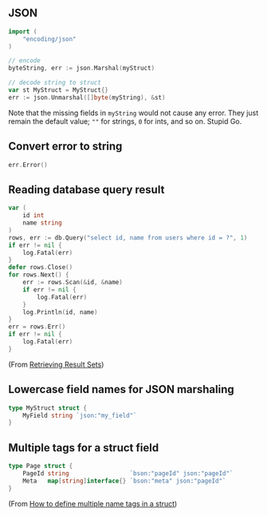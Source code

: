 ## JSON

```go
import (
	"encoding/json"
)

// encode
byteString, err := json.Marshal(myStruct)

// decode string to struct
var st MyStruct = MyStruct{}
err := json.Unmarshal([]byte(myString), &st)
```

Note that the missing fields in `myString` would not cause any error. They just remain the default value; `""` for strings, `0` for ints, and so on. Stupid Go.

## Convert error to string

```go
err.Error()
```

## Reading database query result

```go
var (
	id int
	name string
)
rows, err := db.Query("select id, name from users where id = ?", 1)
if err != nil {
	log.Fatal(err)
}
defer rows.Close()
for rows.Next() {
	err := rows.Scan(&id, &name)
	if err != nil {
		log.Fatal(err)
	}
	log.Println(id, name)
}
err = rows.Err()
if err != nil {
	log.Fatal(err)
}
```

(From [Retrieving Result Sets](http://go-database-sql.org/retrieving.html))

## Lowercase field names for JSON marshaling

```go
type MyStruct struct {
	MyField string `json:"my_field"`
}
```

## Multiple tags for a struct field

```go
type Page struct {
	PageId string				  `bson:"pageId" json:"pageId"`
	Meta   map[string]interface{} `bson:"meta" json:"pageId"`
}
```

(From [How to define multiple name tags in a struct](https://stackoverflow.com/a/18635910))
